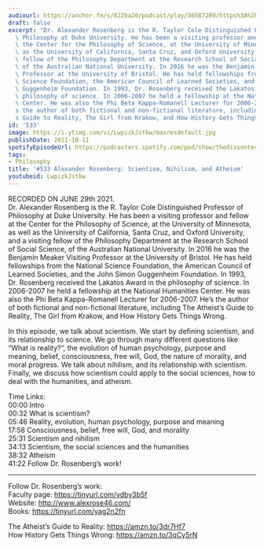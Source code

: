 ```yaml
---
audiourl: https://anchor.fm/s/822ba20/podcast/play/36587289/https%3A%2F%2Fd3ctxlq1ktw2nl.cloudfront.net%2Fstaging%2F2021-6-2%2F88b61354-9fbf-1210-90b0-fdea10e15984.m4a
draft: false
excerpt: "Dr. Alexander Rosenberg is the R. Taylor Cole Distinguished Professor of\
  \ Philosophy at Duke University. He has been a visiting professor and fellow at\
  \ the Center for the Philosophy of Science, at the University of Minnesota, as well\
  \ as the University of California, Santa Cruz, and Oxford University, and a visiting\
  \ fellow of the Philosophy Department at the Research School of Social Science,\
  \ of the Australian National University. In 2016 he was the Benjamin Meaker Visiting\
  \ Professor at the University of Bristol. He has held fellowships from the National\
  \ Science Foundation, the American Council of Learned Societies, and the John Simon\
  \ Guggenheim Foundation. In 1993, Dr. Rosenberg received the Lakatos Award in the\
  \ philosophy of science. In 2006-2007 he held a fellowship at the National Humanities\
  \ Center. He was also the Phi Beta Kappa-Romanell Lecturer for 2006-2007. He\u2019\
  s the author of both fictional and non-fictional literature, including The Atheist\u2019\
  s Guide to Reality, The Girl from Krakow, and How History Gets Things Wrong."
id: '533'
image: https://i.ytimg.com/vi/LwpizkJstkw/maxresdefault.jpg
publishDate: 2021-10-11
spotifyEpisodeUrl: https://podcasters.spotify.com/pod/show/thedissenter/episodes/533-Alexander-Rosenberg-Scientism--Nihilism--and-Atheism-e13r2ap
tags:
- Philosophy
title: '#533 Alexander Rosenberg: Scientism, Nihilism, and Atheism'
youtubeid: LwpizkJstkw
---
```

<div class="timelinks">

RECORDED ON JUNE 29th 2021.  
Dr. Alexander Rosenberg is the R. Taylor Cole Distinguished Professor of Philosophy at Duke University. He has been a visiting professor and fellow at the Center for the Philosophy of Science, at the University of Minnesota, as well as the University of California, Santa Cruz, and Oxford University, and a visiting fellow of the Philosophy Department at the Research School of Social Science, of the Australian National University. In 2016 he was the Benjamin Meaker Visiting Professor at the University of Bristol. He has held fellowships from the National Science Foundation, the American Council of Learned Societies, and the John Simon Guggenheim Foundation. In 1993, Dr. Rosenberg received the Lakatos Award in the philosophy of science. In 2006-2007 he held a fellowship at the National Humanities Center. He was also the Phi Beta Kappa-Romanell Lecturer for 2006-2007. He’s the author of both fictional and non-fictional literature, including The Atheist’s Guide to Reality, The Girl from Krakow, and How History Gets Things Wrong.

In this episode, we talk about scientism. We start by defining scientism, and its relationship to science. We go through many different questions like “What is reality?”, the evolution of human psychology, purpose and meaning, belief, consciousness, free will, God, the nature of morality, and moral progress. We talk about nihilism, and its relationship with scientism. Finally, we discuss how scientism could apply to the social sciences, how to deal with the humanities, and atheism.

Time Links:  
<time>00:00</time> Intro  
<time>00:32</time> What is scientism?  
<time>05:46</time> Reality, evolution, human psychology, purpose and meaning  
<time>17:58</time> Consciousness, belief, free will, God, and morality  
<time>25:31</time> Scientism and nihilism  
<time>34:13</time> Scientism, the social sciences and the humanities  
<time>38:32</time> Atheism  
<time>41:22</time> Follow Dr. Rosenberg’s work!

---

Follow Dr. Rosenberg’s work:  
Faculty page: https://tinyurl.com/ydby3b5f  
Website: http://www.alexrose46.com/  
Books: https://tinyurl.com/yag2n2fn

The Atheist’s Guide to Reality: https://amzn.to/3dr7Hf7  
How History Gets Things Wrong: https://amzn.to/3qCy5rN
</div>

